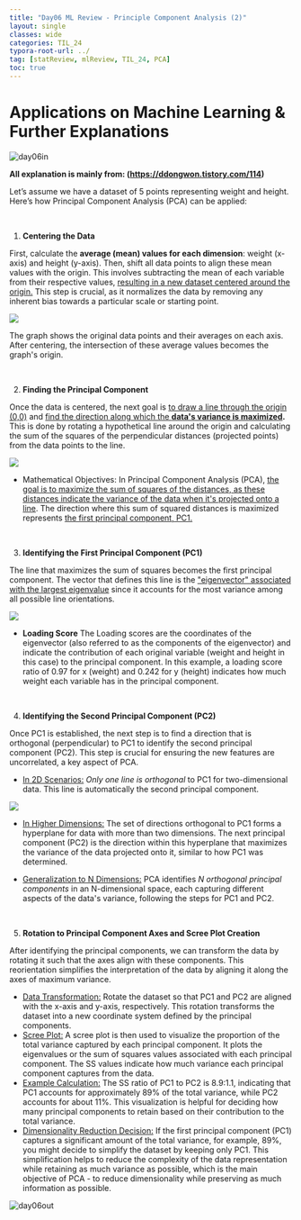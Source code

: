 ```yaml
---
title: "Day06 ML Review - Principle Component Analysis (2)"
layout: single
classes: wide
categories: TIL_24
typora-root-url: ../
tag: [statReview, mlReview, TIL_24, PCA]
toc: true
---
```


# Applications on Machine Learning & Further Explanations

<img src="/blog/images/2024-05-21-TIL24_Day6/JPEG image-78DE4E8ECAE9-1.jpeg" alt="day06in">

<br>

**All explanation is mainly from: (https://ddongwon.tistory.com/114)**

Let’s assume we have a dataset of 5 points representing weight and height. Here’s how Principal Component Analysis (PCA) can be applied: 

<br>

1) **Centering the Data**

First, calculate the **average (mean) values for each dimension**: weight (x-axis) and height (y-axis). Then, shift all data points to align these mean values with the origin. This involves subtracting the mean of each variable from their respective values, <u>resulting in a new dataset centered around the origin.</u> This step is crucial, as it normalizes the data by removing any inherent bias towards a particular scale or starting point.

<img src="/blog/images/2024-05-21-TIL24_Day6/image-20240608104942727.png">

<Br>

The graph shows the original data points and their averages on each axis. After centering, the intersection of these average values becomes the graph's origin.

<br>

2) **Finding the Principal Component**

Once the data is centered, the next goal is <u>to draw a line through the origin (0,0)</u> and <u>find the direction along which the **data's variance is maximized</u>.** This is done by rotating a hypothetical line around the origin and calculating the sum of the squares of the perpendicular distances (projected points) from the data points to the line. 

<img src="/blog/images/2024-05-21-TIL24_Day6/image-20240608111829448.png">



- Mathematical Objectives:
  In Principal Component Analysis (PCA), <u>the goal is to maximize the sum of squares of the distances, as these distances indicate the variance of the data when it's projected onto a line</u>. The direction where this sum of squared distances is maximized represents <u>the first principal component, PC1.</u>

<br>

3) **Identifying the First Principal Component (PC1)**

The line that maximizes the sum of squares becomes the first principal component. The vector that defines this line is the <u>"eigenvector" associated with the largest eigenvalue</u> since it accounts for the most variance among all possible line orientations.



<img src="/blog/images/2024-05-21-TIL24_Day6/image-20240608113016317.png">



* **Loading Score**
  The Loading scores are the coordinates of the eigenvector (also referred to as the components of the eigenvector) and indicate the contribution of each original variable (weight and height in this case) to the principal component. In this example, a loading score ratio of 0.97 for x (weight) and 0.242 for y (height) indicates how much weight each variable has in the principal component. 

<br>

4) **Identifying the Second Principal Component (PC2)**

Once PC1 is established, the next step is to find a direction that is orthogonal (perpendicular) to PC1 to identify the second principal component (PC2). This step is crucial for ensuring the new features are uncorrelated, a key aspect of PCA. <br>

- <u>In 2D Scenarios:</u>
  *Only one line is orthogonal* to PC1 for two-dimensional data. This line is automatically the second principal component. 

<img src="/blog/images/2024-05-21-TIL24_Day6/image-20240608120706940.png">



- <u>In Higher Dimensions:</u>
  The set of directions orthogonal to PC1 forms a hyperplane for data with more than two dimensions. The next principal component (PC2) is the direction within this hyperplane that maximizes the variance of the data projected onto it, similar to how PC1 was determined. 

- <u>Generalization to N Dimensions:</u>
  PCA identifies *N orthogonal principal components* in an N-dimensional space, each capturing different aspects of the data's variance, following the steps for PC1 and PC2.

<br>

5) **Rotation to Principal Component Axes and Scree Plot Creation**

After identifying the principal components, we can transform the data by rotating it such that the axes align with these components. This reorientation simplifies the interpretation of the data by aligning it along the axes of maximum variance.

- <u>Data Transformation:</u>
  Rotate the dataset so that PC1 and PC2 are aligned with the x-axis and y-axis, respectively. This rotation transforms the dataset into a new coordinate system defined by the principal components.
- <u>Scree Plot:</u>
  A scree plot is then used to visualize the proportion of the total variance captured by each principal component. It plots the eigenvalues or the sum of squares values associated with each principal component. The SS values indicate how much variance each principal component captures from the data.
- <u>Example Calculation:</u>
  The SS ratio of PC1 to PC2 is 8.9:1.1, indicating that PC1 accounts for approximately 89% of the total variance, while PC2 accounts for about 11%. This visualization is helpful for deciding how many principal components to retain based on their contribution to the total variance.
- <u>Dimensionality Reduction Decision:</u>
  If the first principal component (PC1) captures a significant amount of the total variance, for example, 89%, you might decide to simplify the dataset by keeping only PC1. This simplification helps to reduce the complexity of the data representation while retaining as much variance as possible, which is the main objective of PCA - to reduce dimensionality while preserving as much information as possible.









<img src="/blog/images/2024-05-21-TIL24_Day6/300269DC-C52D-4DF7-8220-F804837186C3.jpeg" alt="day06out">
